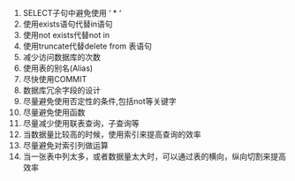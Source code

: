 1. SELECT子句中避免使用 ‘ \* ‘
2. 使用exists语句代替in语句
3. 使用not exists代替not in
4. 使用truncate代替delete from 表语句
5. 减少访问数据库的次数
6. 使用表的别名\(Alias\)
7. 尽快使用COMMIT
8. 数据库冗余字段的设计
9. 尽量避免使用否定性的条件,包括not等关键字
10. 尽量避免使用函数
11. 尽量减少使用联表查询，子查询等
12. 当数据量比较高的时候，使用索引来提高查询的效率
13. 尽量避免对索引列做运算
14. 当一张表中列太多，或者数据量太大时，可以通过表的横向，纵向切割来提高效率



